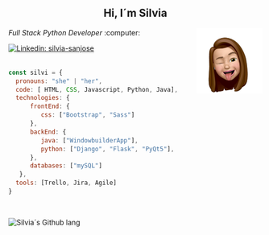 <h2 align='center'> Hi, I´m Silvia  </h2>
<img align='right'src="icons/silvi.webp"  width="130px"/>

<p><em>Full Stack Python Developer</em>  :computer:</p>


[![Linkedin: silvia-sanjose](https://img.shields.io/badge/-silviasanjose-blue?style=flat-square&logo=Linkedin&logoColor=white&link=https://www.linkedin.com/in/silvia-sanjose/)](https://www.linkedin.com/in/silvia-sanjose)
</br>
</br>

```javascript
const silvi = {
  pronouns: "she" | "her",
  code: [ HTML, CSS, Javascript, Python, Java],
  technologies: {
      frontEnd: {
         css: ["Bootstrap", "Sass"]
      },
      backEnd: {
         java: ["WindowbuilderApp"],
         python: ["Django", "Flask", "PyQt5"],
      },
      databases: ["mySQL"]
   },
  tools: [Trello, Jira, Agile]
}
```
</br>

![Silvia´s Github lang](https://github-readme-stats.vercel.app/api/top-langs/?username=SilviaSanjose&theme=onedark&layout=compact)

<!--
 <a href="https://www.linkedin.com/in/silvia-sanjose" target="blank"><img align="left" src="icons/Linkedin.png" alt="SilviaSanjose Linkedin" width="22px" /></a>

![](https://raw.githubusercontent.com/SilviaSanjose/github-stats-transparent/output/generated/languages.svg)

challenge: "I'm working towards being able to run a marathon.", 
challenge: "I am doing the #100DaysOfCode challenge focused on react and typescript"
technologies >> frontEnd >>  js: ["React", "Angular"],

---  para linea entera
-->


